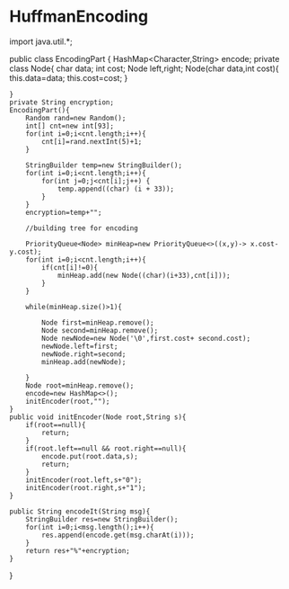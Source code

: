 # HuffmanEncoding
import java.util.*;

public class EncodingPart {
    HashMap<Character,String> encode;
    private class Node{
        char data;
        int cost;
        Node left,right;
        Node(char data,int cost){
            this.data=data;
            this.cost=cost;
        }

    }
    private String encryption;
    EncodingPart(){
        Random rand=new Random();
        int[] cnt=new int[93];
        for(int i=0;i<cnt.length;i++){
            cnt[i]=rand.nextInt(5)+1;
        }

        StringBuilder temp=new StringBuilder();
        for(int i=0;i<cnt.length;i++){
            for(int j=0;j<cnt[i];j++) {
                temp.append((char) (i + 33));
            }
        }
        encryption=temp+"";

        //building tree for encoding

        PriorityQueue<Node> minHeap=new PriorityQueue<>((x,y)-> x.cost-y.cost);
        for(int i=0;i<cnt.length;i++){
            if(cnt[i]!=0){
                minHeap.add(new Node((char)(i+33),cnt[i]));
            }
        }

        while(minHeap.size()>1){

            Node first=minHeap.remove();
            Node second=minHeap.remove();
            Node newNode=new Node('\0',first.cost+ second.cost);
            newNode.left=first;
            newNode.right=second;
            minHeap.add(newNode);

        }
        Node root=minHeap.remove();
        encode=new HashMap<>();
        initEncoder(root,"");
    }
    public void initEncoder(Node root,String s){
        if(root==null){
            return;
        }
        if(root.left==null && root.right==null){
            encode.put(root.data,s);
            return;
        }
        initEncoder(root.left,s+"0");
        initEncoder(root.right,s+"1");
    }

    public String encodeIt(String msg){
        StringBuilder res=new StringBuilder();
        for(int i=0;i<msg.length();i++){
            res.append(encode.get(msg.charAt(i)));
        }
        return res+"%"+encryption;
    }
}
